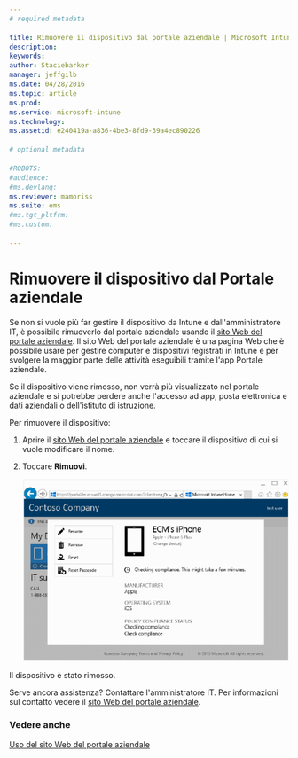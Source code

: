 ```yaml
---
# required metadata

title: Rimuovere il dispositivo dal portale aziendale | Microsoft Intune
description:
keywords:
author: Staciebarker
manager: jeffgilb
ms.date: 04/28/2016
ms.topic: article
ms.prod:
ms.service: microsoft-intune
ms.technology:
ms.assetid: e240419a-a836-4be3-8fd9-39a4ec890226

# optional metadata

#ROBOTS:
#audience:
#ms.devlang:
ms.reviewer: mamoriss
ms.suite: ems
#ms.tgt_pltfrm:
#ms.custom:

---
```



# Rimuovere il dispositivo dal Portale aziendale

Se non si vuole più far gestire il dispositivo da Intune e dall'amministratore IT, è possibile rimuoverlo dal portale aziendale usando il [sito Web del portale aziendale](http://portal.manage.microsoft.com). Il sito Web del portale aziendale è una pagina Web che è possibile usare per gestire computer e dispositivi registrati in Intune e per svolgere la maggior parte delle attività eseguibili tramite l'app Portale aziendale.

Se il dispositivo viene rimosso, non verrà più visualizzato nel portale aziendale e si potrebbe perdere anche l'accesso ad app, posta elettronica e dati aziendali o dell'istituto di istruzione. 

Per rimuovere il dispositivo:

1.  Aprire il [sito Web del portale aziendale](http://portal.manage.microsoft.com) e toccare il dispositivo di cui si vuole modificare il nome.

2.  Toccare **Rimuovi**.

    ![remove-device](./media/iwp-1-tap-reset-passcode.png)

Il dispositivo è stato rimosso.

Serve ancora assistenza? Contattare l'amministratore IT. Per informazioni sul contatto vedere il [sito Web del portale aziendale](http://portal.manage.microsoft.com).

### Vedere anche
[Uso del sito Web del portale aziendale](using-the-intune-company-portal-website.md)

<!--HONumber=Jun16_HO2-->


